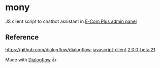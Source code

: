 # mony
JS client script to chatbot assistant in
[E-Com Plus admin panel](https://github.com/ecomclub/ecomplus-admin)

## Reference
https://github.com/dialogflow/dialogflow-javascript-client
[2.0.0-beta.21](https://github.com/dialogflow/dialogflow-javascript-client/tree/2.0.0-beta.21)

Made with [Dialogflow](https://dialogflow.com/) :+1:
